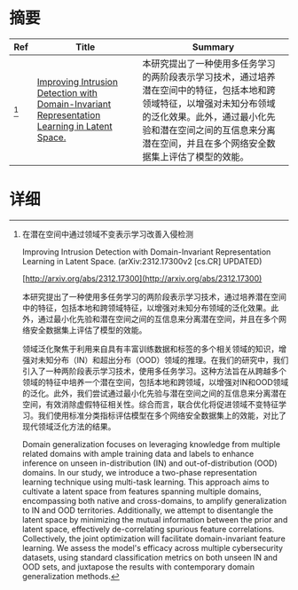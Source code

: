 # 摘要

| Ref | Title | Summary |
| --- | --- | --- |
| [^1] | [Improving Intrusion Detection with Domain-Invariant Representation Learning in Latent Space.](http://arxiv.org/abs/2312.17300) | 本研究提出了一种使用多任务学习的两阶段表示学习技术，通过培养潜在空间中的特征，包括本地和跨领域特征，以增强对未知分布领域的泛化效果。此外，通过最小化先验和潜在空间之间的互信息来分离潜在空间，并且在多个网络安全数据集上评估了模型的效能。 |

# 详细

[^1]: 在潜在空间中通过领域不变表示学习改善入侵检测

    Improving Intrusion Detection with Domain-Invariant Representation Learning in Latent Space. (arXiv:2312.17300v2 [cs.CR] UPDATED)

    [http://arxiv.org/abs/2312.17300](http://arxiv.org/abs/2312.17300)

    本研究提出了一种使用多任务学习的两阶段表示学习技术，通过培养潜在空间中的特征，包括本地和跨领域特征，以增强对未知分布领域的泛化效果。此外，通过最小化先验和潜在空间之间的互信息来分离潜在空间，并且在多个网络安全数据集上评估了模型的效能。

    

    领域泛化聚焦于利用来自具有丰富训练数据和标签的多个相关领域的知识，增强对未知分布（IN）和超出分布（OOD）领域的推理。在我们的研究中，我们引入了一种两阶段表示学习技术，使用多任务学习。这种方法旨在从跨越多个领域的特征中培养一个潜在空间，包括本地和跨领域，以增强对IN和OOD领域的泛化。此外，我们尝试通过最小化先验与潜在空间之间的互信息来分离潜在空间，有效消除虚假特征相关性。综合而言，联合优化将促进领域不变特征学习。我们使用标准分类指标评估模型在多个网络安全数据集上的效能，对比了现代领域泛化方法的结果。

    Domain generalization focuses on leveraging knowledge from multiple related domains with ample training data and labels to enhance inference on unseen in-distribution (IN) and out-of-distribution (OOD) domains. In our study, we introduce a two-phase representation learning technique using multi-task learning. This approach aims to cultivate a latent space from features spanning multiple domains, encompassing both native and cross-domains, to amplify generalization to IN and OOD territories. Additionally, we attempt to disentangle the latent space by minimizing the mutual information between the prior and latent space, effectively de-correlating spurious feature correlations. Collectively, the joint optimization will facilitate domain-invariant feature learning. We assess the model's efficacy across multiple cybersecurity datasets, using standard classification metrics on both unseen IN and OOD sets, and juxtapose the results with contemporary domain generalization methods.
    

